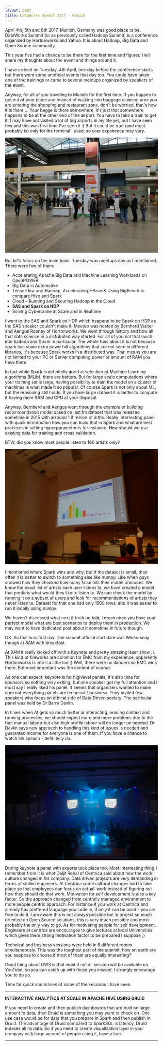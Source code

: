```yaml
---
layout: post
title: DataWorks Summit 2017 - Munich
---
```

April 4th, 5th and 6th 2017, Munich, Germany was good place to be. DataWorks Summit (or as previously called Hadoop Summit) is a conference organized by Hortonworks and Yahoo. It is about Hadoop, Big Data and Open Source community.

This year I've had a chance to be there for the first time and figured I will share my thoughts about the event and things around it.

I have arrived on Tuesday, 4th April, one day before the conference starts but there were some unoficial events that day too. You could have taken one of the trainings or came to several meetups organized by speakers of the event. 

Anyway, for all of you traveling to Munich for the first time. If you happen to get out of your plane and instead of walking into baggage claiming area you are entering the shopping and restaurant zone, don't be worried, that's how it is there ... Your bagge is there somewhere, it's just that somewhere happens to be at the other end of the airport. You have to take a train to get it. I may have not visited a lot of big airports in my life yet, but I have seen few and this was first time I've seen it :) But it could be true (and most probably is) only for the terminal I used, so your expeirence may vary.

![DWS2017 Registration](../images/DWS2017/dws2017_1.jpg)

But let's focus on the main topic. Tuesday was meetups day as I mentioned. There were few of them:

- Accelerating Apache Big Data and Machine Learning Workloads on OpenPOWER
- Big Data in Automotive
- Tensorflow and Hadoop, Accelerating HBase & Using BigBench to compare Hive and Spark
- Cloud – Running and Securing Hadoop in the Cloud
- **SAS and Spark on HDP**
- Solving Cybercrime at Scale and in Realtime

I went to the SAS and Spark on HDP which happend to be Spark on HDP as the SAS speaker couldn't make it. Meetup was hosted by Bernhard Walter and Aengus Rooney of Hortonworks. We went through history and how all that data science in a distributed way started. For all of you not that much into hadoop and Spark in particular. The whole fuss about it is not because spark has some extra powerfull algorithms that are not seen in different libraries, it's because Spark works in a distributed way. That means you are not limited to your PC or Server computing power or amount of RAM you have there.

In fact while Spark is definitelly good at selection of Machine Learning algorithms (MLib), there are betters. But for large scale computations where your training set is large, having possibility to train the model on a cluster of machines is what made it so popular. Of course Spark is not only about ML, but the reasoning still holds. If you have large dataset it is better to compute it having more RAM and CPU at your disposal.

Anyway, Bernhard and Aengus went through the example of building recommendation model based on last.fm dataset that was released sometime in 2015 with arround 1.8 million of artits. Really interresting panel with quick introduction how you can build that in Spark and what are best practices in setting hyperparamethers for instance. How should we use existing data for training and cross validation.

BTW, did you know most people listen to 160 artists only?

![DWS2017 Spark on HDP Summit](../images/DWS2017/dws2017_2.jpg)

I mentioned where Spark wins and why, but if the dataset is small, then often it is better to switch to something else like numpy. Like when guys showed how they checked how many false hits their model produces. We know the exact list of artists each user listens to, we have created a model that predicts what would they like to listen to. We can check the model by running it on a subset of users and look for recommendations of artists they never listen to. Dataset for that one had only 1500 rows, and it was easier to run it locally using numpy.

We haven't discussed what next if truth be told, I mean once you have your perfect model what are best scenarios to deploy them in production. We may want to have dedicated post about it sometime in future though.

OK. So that was first day. The summit official start date was Wednesday though at 8AM with breakfast.

At 9AM it really kicked off with a Keynote and pretty amazing laser show :). This kind of fireworks are common for EMC from my experience, apparently Hortonworks is into it a little too ;) Well, there were no dancers so EMC wins there. But most important was the content of course.

As one can expect, keynote is for highlevel panels, it's also time for sponsors so nothing very exiting, but one speaker got my full attention and I must say I really liked his panel. It seems that organizers wanted to make sure not everything panels are technical / business. They invited few speakers who focus on ethical side of Data Driven society. The particular panel was held by Dr Barry Devlin. 

In times when AI gets so much better ar interacting, reading context and running processes, we should expect more and more problems due to the fact manual labour but also high profile labour will no longer be needed. Dr Devlin says new approach to handling this kind of issues is needed and guaranted income for everyone is one of them. If you have a chance to watch his speach - definitelly do.

![DWS2017 Keynote Day 1](../images/DWS2017/dws2017_3.jpg)

During keynote a panel with experts took place too. Most interresting thing I remember from it is what Daljit Rehal of Centrica said about how the work culture changed in his company. Data driven projects are very demanding in terms of skilled engineers. At Centrica some cultural changes had to take place so that employees can focus on actuall work instead of figuring out how they should do that work. Motivation for self development is also a key factor. So the approach changed from centrally managed environment to more people centric approach. For instance if you work at Centrica and already has preffered language you code in, if only it can be used - you are free to do it. I am aware this is not always possible but in project so much oriented on Open Source solutions, this is very much possible and most probably the only way to go. As for motivating people for self development. Engineers at centrica are encourages to give lectures at local Universities which gives them strong motivation factor to be prepared I suppose ;)

Technical and business sessions were held in 6 different rooms simultaneously. This was the toughest part of the summit, how on earth are you suppose to choose if most of them are equally interesting?

Good thing about DWS is that most if not all session will be available on YouTube, so you can catch up with those you missed. I strongly encourage you to do so.

Time for quick summaries of some of the sessions I have seen.

---

**INTERACTIVE ANALYTICS AT SCALE IN APACHE HIVE USING DRUID**

If you need to create and then publish dashboards that are built on large amount fo data, then Druid is something you may want to check on. One use case would be for data that you prepare in Spark and then publish in Druid. The advantage of Druid compared to SparkSQL is latency. Druid indexes all its data. So if you need to create visualization layer in your company with large amount of people using it, have a look.

---













